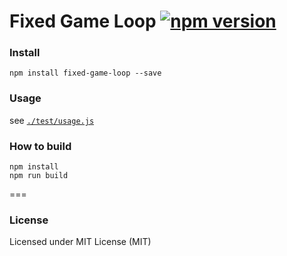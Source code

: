 # Fixed Game Loop [![npm version](https://badge.fury.io/js/fixed-game-loop.svg)](http://badge.fury.io/js/fixed-game-loop)

### Install

`npm install fixed-game-loop --save`

### Usage

see [`./test/usage.js`](test/usage.js)

### How to build

```
npm install
npm run build
```

===

### License
Licensed under MIT License (MIT)

